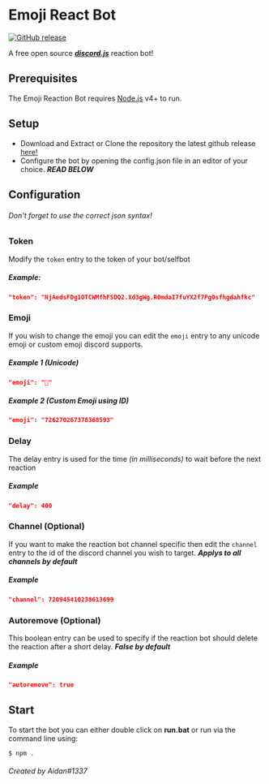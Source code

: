 # Emoji React Bot
[![GitHub release](https://img.shields.io/github/v/release/aidanwd/ReactionBot)](https://github.com/aidanwd/ReactionBot/releases/)

A free open source [***discord.js***](https://discord.js.org/#/) reaction bot!

## Prerequisites

The Emoji Reaction Bot requires [Node.js](https://nodejs.org/) v4+ to run.

## Setup
- Download and Extract or Clone the repository the latest github release [here!](https://github.com/aidanwd/ReactionBot/archive/master.zip)
- Configure the bot by opening the config.json file in an editor of your choice. ***READ BELOW***

## Configuration
###### Don't forget to use the correct json syntax!
### Token
Modify the `token` entry to the token of your bot/selfbot
##### Example:
```json
"token": "NjAedsFDg1OTCWMfhFSDQ2.Xd3gWg.R0mdaI7fuYX2f7PgOsfhgdahfkc"
```

### Emoji
 If you wish to change the emoji you can edit the `emoji` entry to any unicode emoji or custom emoji discord supports.
##### Example 1 (Unicode)
```json
"emoji": "🤡"
```
##### Example 2 (Custom Emoji using ID)
```json
"emoji": "726270267378368593"
```

### Delay
The delay entry is used for the time *(in milliseconds)* to wait before the next reaction
##### Example
```json
"delay": 400
```
### Channel (Optional)
If you want to make the reaction bot channel specific then edit the `channel` entry to the id of the discord channel you wish to target. ***Applys to all channels by default***
##### Example
```json
"channel": 720945410238613699
```
### Autoremove (Optional)
This boolean entry can be used to specify if the reaction bot should delete the reaction after a short delay. ***False by default***
##### Example
```json
"autoremove": true
```
## Start
 To start the bot you can either double click on **run.bat** or run via the command line using:
 ```shell
 $ npm .
 ```

###### Created by Aidan#1337